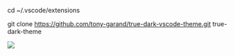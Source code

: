 cd ~/.vscode/extensions


git clone https://github.com/tony-garand/true-dark-vscode-theme.git true-dark-theme

<img src="https://www.tonygarand.com/wp-content/uploads/2020/12/truedark@2x.png">
<br/>
